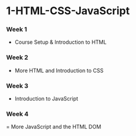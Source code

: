 # 1-HTML-CSS-JavaScript

### Week 1
 - Course Setup & Introduction to HTML
### Week 2
 - More HTML and Introduction to CSS
### Week 3
 - Introduction to JavaScript
### Week 4
 = More JavaScript and the HTML DOM
